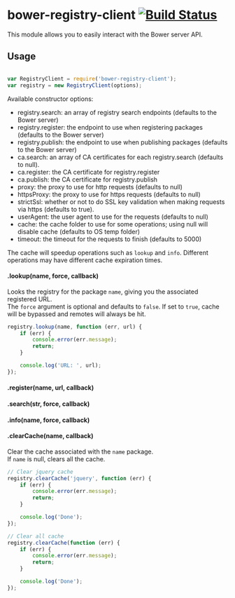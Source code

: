 # bower-registry-client [![Build Status](https://secure.travis-ci.org/bower/registry-client.png?branch=master)](http://travis-ci.org/bower/registry-client)

This module allows you to easily interact with the Bower server API.


## Usage

```js

var RegistryClient = require('bower-registry-client');
var registry = new RegistryClient(options);
```

Available constructor options:

- registry.search: an array of registry search endpoints (defaults to the Bower server)
- registry.register: the endpoint to use when registering packages (defaults to the Bower server)
- registry.publish: the endpoint to use when publishing packages (defaults to the Bower server)
- ca.search: an array of CA certificates for each registry.search (defaults to null).
- ca.register: the CA certificate for registry.register
- ca.publish: the CA certificate for registry.publish
- proxy: the proxy to use for http requests (defaults to null)
- httpsProxy: the proxy to use for https requests (defaults to null)
- strictSsl: whether or not to do SSL key validation when making requests via https (defaults to true).
- userAgent: the user agent to use for the requests (defaults to null)
- cache: the cache folder to use for some operations; using null will disable cache (defaults to OS temp folder)
- timeout: the timeout for the requests to finish (defaults to 5000)

The cache will speedup operations such as `lookup` and `info`.
Different operations may have different cache expiration times.

#### .lookup(name, force, callback)

Looks the registry for the package `name`, giving you the associated registered URL.   
The `force` argument is optional and defaults to `false`. If set to `true`, cache will be bypassed and remotes will always be hit.


```js
registry.lookup(name, function (err, url) {
    if (err) {
        console.error(err.message);
        return;
    }

    console.log('URL: ', url);
});
```

#### .register(name, url, callback)

#### .search(str, force, callback)

#### .info(name, force, callback)

#### .clearCache(name, callback)

Clear the cache associated with the `name` package.   
If `name` is null, clears all the cache.

```js
// Clear jquery cache
registry.clearCache('jquery', function (err) {
    if (err) {
        console.error(err.message);
        return;
    }

    console.log('Done');
});

// Clear all cache
registry.clearCache(function (err) {
    if (err) {
        console.error(err.message);
        return;
    }

    console.log('Done');
});
```
